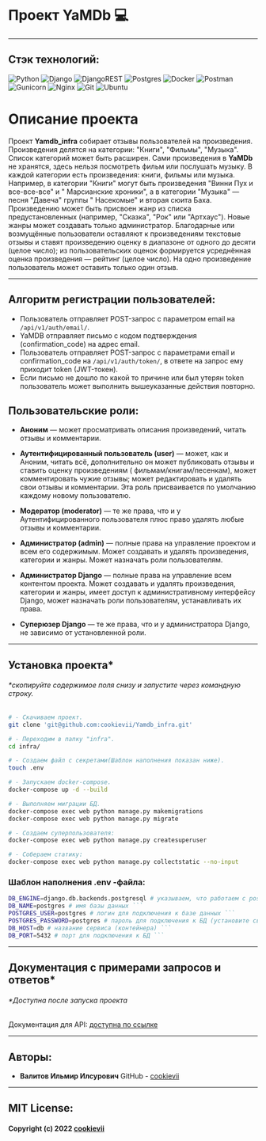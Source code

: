 # Проект YaMDb :computer:

----------

## Стэк технологий:

![Python](https://img.shields.io/badge/python-3670A0?style=for-the-badge&logo=python&logoColor=ffdd54)
![Django](https://img.shields.io/badge/django-%23092E20.svg?style=for-the-badge&logo=django&logoColor=white)
![DjangoREST](https://img.shields.io/badge/DJANGO-REST-ff1709?style=for-the-badge&logo=django&logoColor=white&color=ff1709&labelColor=gray)
![Postgres](https://img.shields.io/badge/postgres-%23316192.svg?style=for-the-badge&logo=postgresql&logoColor=white)
![Docker](https://img.shields.io/badge/docker-%230db7ed.svg?style=for-the-badge&logo=docker&logoColor=white)
![Postman](https://img.shields.io/badge/Postman-FF6C37?style=for-the-badge&logo=postman&logoColor=white)
![Gunicorn](https://img.shields.io/badge/gunicorn-%298729.svg?style=for-the-badge&logo=gunicorn&logoColor=white)
![Nginx](https://img.shields.io/badge/nginx-%23009639.svg?style=for-the-badge&logo=nginx&logoColor=white)
![Git](https://img.shields.io/badge/git-%23F05033.svg?style=for-the-badge&logo=git&logoColor=white)
![Ubuntu](https://img.shields.io/badge/Ubuntu-E95420?style=for-the-badge&logo=ubuntu&logoColor=white)

# Описание проекта

Проект **Yamdb_infra** собирает отзывы пользователей на произведения.
Произведения
делятся на категории: "Книги", "Фильмы", "Музыка". Список категорий может быть
расширен.
Сами произведения в **YaMDb** не хранятся, здесь нельзя посмотреть фильм или
послушать музыку.
В каждой категории есть произведения: книги, фильмы или музыка. Например, в
категории "Книги" могут быть произведения "Винни Пух и все-все-все" и "
Марсианские хроники", а в категории "Музыка" — песня "Давеча" группы "
Насекомые" и вторая сюита Баха. Произведению может быть присвоен жанр из списка
предустановленных (например, "Сказка", "Рок" или "Артхаус"). Новые жанры может
создавать только администратор.
Благодарные или возмущённые пользователи оставляют к произведениям текстовые
отзывы и ставят произведению оценку в диапазоне от одного до
десяти (целое число); из пользовательских оценок формируется усреднённая оценка
произведения — рейтинг (целое число). На одно произведение пользователь
может оставить только один отзыв.

----------

## Алгоритм регистрации пользователей:

* Пользователь отправляет POST-запрос с параметром email
  на `/api/v1/auth/email/`.
* YaMDB отправляет письмо с кодом подтверждения (confirmation_code) на адрес
  email.
* Пользователь отправляет POST-запрос с параметрами email и confirmation_code
  на `/api/v1/auth/token/`, в ответе на запрос ему приходит token (JWT-токен).
* Если письмо не дошло по какой то причине или был утерян token пользователь
  может выполнить вышеуказанные действия повторно.

## Пользовательские роли:

* **Аноним** — может просматривать описания произведений, читать отзывы и
  комментарии.

* **Аутентифицированный пользователь (user)** — может, как и Аноним, читать
  всё,
  дополнительно он может публиковать отзывы и ставить оценку произведениям (
  фильмам/книгам/песенкам), может комментировать чужие отзывы; может
  редактировать и удалять свои отзывы и комментарии. Эта роль присваивается по
  умолчанию каждому новому пользователю.

* **Модератор (moderator)** — те же права, что и у Аутентифицированного
  пользователя плюс право удалять любые отзывы и комментарии.

* **Администратор (admin)** — полные права на управление проектом и всем его
  содержимым. Может создавать и удалять произведения, категории и жанры. Может
  назначать роли пользователям.

* **Администратор Django** — полные права на управление всем контентом проекта.
  Может создавать и удалять произведения, категории и жанры, имеет доступ к
  административному интерфейсу Django, может назначать роли пользователям,
  устанавливать их права.

* **Суперюзер Django** — те же права, что и у администратора Django, не
  зависимо
  от установленной роли.

----------

## Установка проекта*

###### *скопируйте содержимое поля снизу и запустите через командную строку.

```bash
# - Скачиваем проект.
git clone 'git@github.com:cookievii/Yamdb_infra.git'

# - Переходим в папку "infra".
cd infra/

# - Создаем файл с секретами(Шаблон наполнения показан ниже).
touch .env

# - Запускаем docker-compose.
docker-compose up -d --build

# - Выполняем миграции БД.
docker-compose exec web python manage.py makemigrations
docker-compose exec web python manage.py migrate

# - Создаем суперпользователя:
docker-compose exec web python manage.py createsuperuser

# - Собераем статику:
docker-compose exec web python manage.py collectstatic --no-input
```

### Шаблон наполнения .env -файла:

```bash
DB_ENGINE=django.db.backends.postgresql # указываем, что работаем с postgresql ```
DB_NAME=postgres # имя базы данных ```
POSTGRES_USER=postgres # логин для подключения к базе данных ```
POSTGRES_PASSWORD=postgres # пароль для подключения к БД (установите свой) ```
DB_HOST=db # название сервиса (контейнера) ```
DB_PORT=5432 # порт для подключения к БД ```
```

----------

## Документация с примерами запросов и ответов*

###### *Доступна после запуска проекта

Документация для API: [доступна по ссылке](http://localhost:8000/redoc/)

----------

## Авторы:

* **Валитов Ильмир Илсурович**
  GitHub - [cookievii](https://github.com/cookievii)

----------

## MIT License:

#### Copyright (c) 2022 [cookievii](https://github.com/cookievii)
